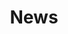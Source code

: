---
layout: blog
title: News
description:
keywords:
bannerpic:
bannerpicsmall:
nav-class: blog
permalink: /blog/
---
